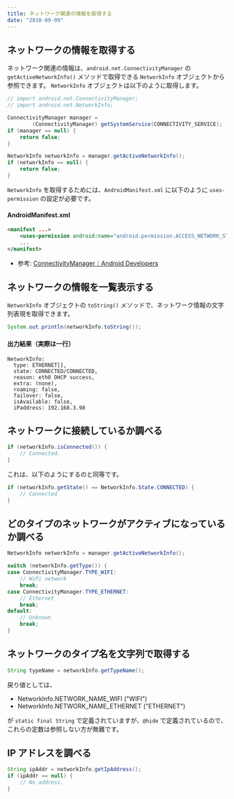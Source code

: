 ```yaml
---
title: ネットワーク関連の情報を取得する
date: "2010-09-09"
---
```


ネットワークの情報を取得する
----

ネットワーク関連の情報は、`android.net.ConnectivityManager` の `getActiveNetworkInfo()` メソッドで取得できる `NetworkInfo` オブジェクトから参照できます。
`NetworkInfo` オブジェクトは以下のように取得します。

```java
// import android.net.ConnectivityManager;
// import android.net.NetworkInfo;

ConnectivityManager manager =
        (ConnectivityManager) getSystemService(CONNECTIVITY_SERVICE);
if (manager == null) {
    return false;
}

NetworkInfo networkInfo = manager.getActiveNetworkInfo();
if (networkInfo == null) {
    return false;
}
```

`NetworkInfo` を取得するためには、`AndroidManifest.xml` に以下のように `uses-permission` の設定が必要です。

#### AndroidManifest.xml

```xml
<manifest ...>
    <uses-permission android:name="android.permission.ACCESS_NETWORK_STATE" />
    ...
</manifest>
```

- 参考: [ConnectivityManager｜Android Developers](http://developer.android.com/reference/android/net/ConnectivityManager.html)


ネットワークの情報を一覧表示する
----

`NetworkInfo` オブジェクトの `toString()` メソッドで、ネットワーク情報の文字列表現を取得できます。

```java
System.out.println(networkInfo.toString());
```

#### 出力結果（実際は一行）

```
NetworkInfo:
  type: ETHERNET[],
  state: CONNECTED/CONNECTED,
  reason: eth0 DHCP success,
  extra: (none),
  roaming: false,
  failover: false,
  isAvailable: false,
  iPaddress: 192.168.3.98
```


ネットワークに接続しているか調べる
----

```java
if (networkInfo.isConnected()) {
    // Connected.
}
```

これは、以下のようにするのと同等です。

```java
if (networkInfo.getState() == NetworkInfo.State.CONNECTED) {
    // Connected
}
```


どのタイプのネットワークがアクティブになっているか調べる
----

```java
NetworkInfo networkInfo = manager.getActiveNetworkInfo();

switch (networkInfo.getType()) {
case ConnectivityManager.TYPE_WIFI:
    // WiFi network
    break;
case ConnectivityManager.TYPE_ETHERNET:
    // Ethernet
    break;
default:
    // Unknown
    break;
}
```


ネットワークのタイプ名を文字列で取得する
----

```java
String typeName = networkInfo.getTypeName();
```

戻り値としては、

- NetworkInfo.NETWORK_NAME_WIFI ("WIFI")
- NetworkInfo.NETWORK_NAME_ETHERNET ("ETHERNET")

が `static final String` で定義されていますが、`@hide` で定義されているので、これらの定数は参照しない方が無難です。


IP アドレスを調べる
----

```java
String ipAddr = networkInfo.getIpAddress();
if (ipAddr == null) {
    // No address.
}
```

